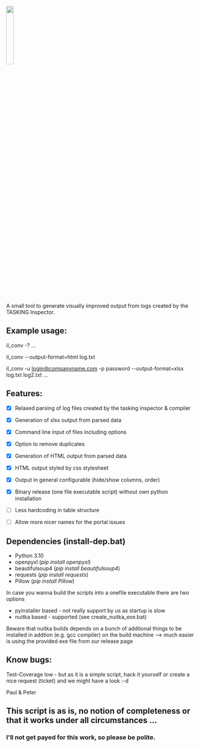 <p>
  <img src="res/logo.png" width="20%">
</p>

A small tool to generate visually improved output from logs created by the TASKING Inspector.

## Example usage:

il_conv -?
 ...

il_conv --output-format=html log.txt

il_conv -u login@companyname.com -p password --output-format=xlsx log.txt log2.txt ...


## Features:
* [x] Relaxed parsing of log files created by the tasking inspector & compiler
* [x] Generation of xlsx output from parsed data
* [x] Command line input of files including options
* [x] Option to remove duplicates
* [x] Generation of HTML output from parsed data
* [x] HTML output styled by css stylesheet
* [x] Output in general configurable (hide/show columns, order)
* [x] Binary release (one file executable script) without own python installation

* [ ] Less hardcoding in table structure
* [ ] Allow more nicer names for the portal issues

## Dependencies (install-dep.bat)
* Python 3.10
* openpyxl (*pip install openpyxl*)
* beautifulsoup4 (*pip install beautifulsoup4*)
* requests (*pip install requests*)
* Pillow (*pip install Pillow*)

In case you wanna build  the scripts into a onefile executable there are two  options
* pyinstaller based - not really support by us as startup is slow
* nuitka based - supported (see create_nuitka_exe.bat)

Beware that nuitka builds depends on a bunch of addtional things to be installed in addtion (e.g. gcc compiler) on the build machine
--> much easier is using the provided exe file from our release page

## Know bugs: 
Test-Coverage low - but as it is a simple script, hack it yourself or create a nice request (ticket) and we might have a look :-d

Paul & Peter

  
## This script is as is, no notion of completeness or that it works under all circumstances ...
  
### I'll not get payed for this work, so please be polite.
  


